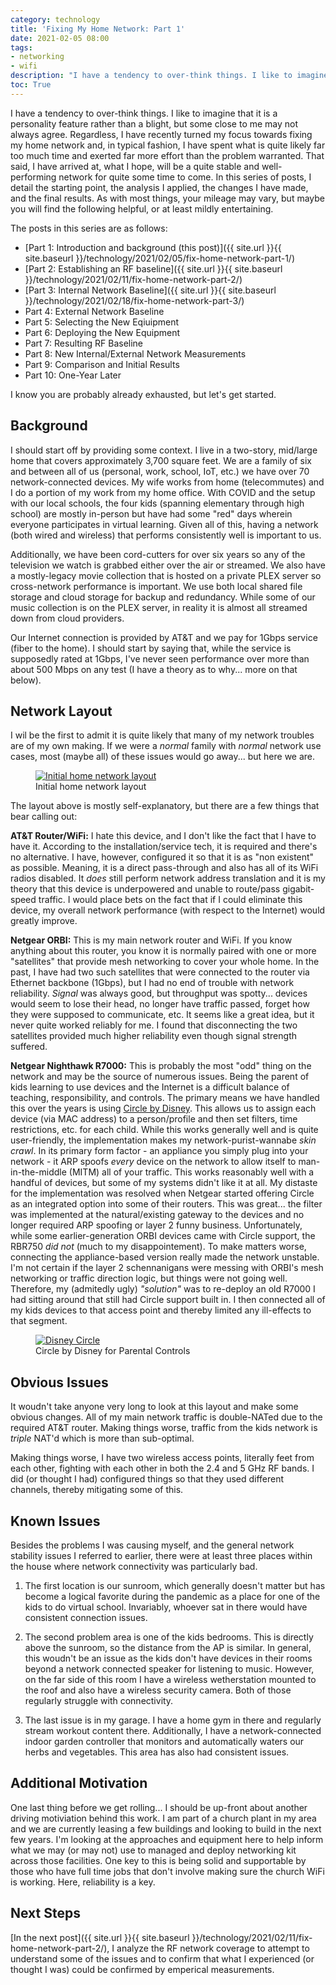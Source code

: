 ```yaml
---
category: technology
title: 'Fixing My Home Network: Part 1'
date: 2021-02-05 08:00
tags:
- networking
- wifi
description: "I have a tendency to over-think things. I like to imagine that it is a personality feature rather than a blight, but some close to me may not always agree. Regardless, I have recently turned my focus towards fixing my home network and, in typical fashion, I have spent what is quite likely far too much time and exerted far more effort than the problem warranted. That said, I have arrived at, what I hope, will be a quite stable and well-performing network for quite some time to come. In this series of posts, I detail the starting point, the analysis I applied, the changes I have made, and the final results"
toc: True
---
```


I have a tendency to over-think things. I like to imagine that it is a personality feature rather than a blight, but some close to me may not always agree. Regardless, I have recently turned my focus towards fixing my home network and, in typical fashion, I have spent what is quite likely far too much time and exerted far more effort than the problem warranted. That said, I have arrived at, what I hope, will be a quite stable and well-performing network for quite some time to come. In this series of posts, I detail the starting point, the analysis I applied, the changes I have made, and the final results. As with most things, your mileage may vary, but maybe you will find the following helpful, or at least mildly entertaining.

The posts in this series are as follows:

* [Part 1: Introduction and background (this post)]({{ site.url }}{{ site.baseurl }}/technology/2021/02/05/fix-home-network-part-1/)
* [Part 2: Establishing an RF baseline]({{ site.url }}{{ site.baseurl }}/technology/2021/02/11/fix-home-network-part-2/)
* [Part 3: Internal Network Baseline]({{ site.url }}{{ site.baseurl }}/technology/2021/02/18/fix-home-network-part-3/)
* Part 4: External Network Baseline
* Part 5: Selecting the New Eqiuipment
* Part 6: Deploying the New Equipment
* Part 7: Resulting RF Baseline
* Part 8: New Internal/External Network Measurements
* Part 9: Comparison and Initial Results
* Part 10: One-Year Later

I know you are probably already exhausted, but let's get started.

## Background

I should start off by providing some context. I live in a two-story, mid/large home that covers approximately 3,700 square feet. We are a family of six and between all of us (personal, work, school, IoT, etc.) we have over 70 network-connected devices. My wife works from home (telecommutes) and I do a portion of my work from my home office. With COVID and the setup with our local schools, the four kids (spanning elementary through high school) are mostly in-person but have had some "red" days wherein everyone participates in virtual learning. Given all of this, having a network (both wired and wireless) that performs consistently well is important to us. 

Additionally, we have been cord-cutters for over six years so any of the television we watch is grabbed either over the air or streamed. We also have a mostly-legacy movie collection that is hosted on a private PLEX server so cross-network performance is important. We use both local shared file storage and cloud storage for backup and redundancy. While some of our music collection is on the PLEX server, in reality it is almost all streamed down from cloud providers.

Our Internet connection is provided by AT&T and we pay for 1Gbps service (fiber to the home). I should start by saying that, while the service is supposedly rated at 1Gbps, I've never seen performance over more than about 500 Mbps on any test (I have a theory as to why... more on that below). 

## Network Layout

I wil be the first to admit it is quite likely that many of my network troubles are of my own making. If we were a _normal_ family with _normal_ network use cases, most (maybe all) of these issues would go away... but here we are.

<figure class="align-center">
  <a href="{{ site.url }}{{ site.baseurl }}/images/homenetworkstart.png"><img src="{{ site.url }}{{ site.baseurl }}/images/homenetworkstart.png" alt="Initial home network layout"></a>
  <figcaption>Initial home network layout</figcaption>
</figure> 


The layout above is mostly self-explanatory, but there are a few things that bear calling out:

__AT&T Router/WiFi:__ I hate this device, and I don't like the fact that I have to have it. According to the installation/service tech, it is required and there's no alternative. I have, however, configured it so that it is as "non existent" as possible. Meaning, it is a direct pass-through and also has all of its WiFi radios disabled. It *does* still perform network address translation and it is my theory that this device is underpowered and unable to route/pass gigabit-speed traffic. I would place bets on the fact that if I could eliminate this device, my overall network performance (with respect to the Internet) would greatly improve. 

__Netgear ORBI:__ This is my main network router and WiFi. If you know anything about this router, you know it is normally paired with one or more "satellites" that provide mesh networking to cover your whole home. In the past, I have had two such satellites that were connected to the router via Ethernet backbone (1Gbps), but I had no end of trouble with network reliability. _Signal_ was always good, but throughput was spotty... devices would seem to lose their head, no longer have traffic passed, forget how they were supposed to communicate, etc. It seems like a great idea, but it never quite worked reliably for me. I found that disconnecting the two satellites provided much higher reliability even though signal strength suffered.

__Netgear Nighthawk R7000:__ This is probably the most "odd" thing on the network and may be the source of numerous issues. Being the parent of kids learning to use devices and the Internet is a difficult balance of teaching, responsibility, and controls. The primary means we have handled this over the years is using [Circle by Disney](https://meetcircle.com/). This allows us to assign each device (via MAC address) to a person/profile and then set filters, time restrictions, etc. for each child. While this works generally well and is quite user-friendly, the implementation makes my network-purist-wannabe *skin crawl*. In its primary form factor - an appliance you simply plug into your network - it ARP spoofs *every* device on the network to allow itself to man-in-the-middle (MITM) all of your traffic. This works reasonably well with a handful of devices, but some of my systems didn't like it at all. My distaste for the implementation was resolved when Netgear started offering Circle as an integrated option into some of their routers. This was great... the filter was implemented at the natural/existing gateway to the devices and no longer required ARP spoofing or layer 2 funny business. Unfortunately, while some earlier-generation ORBI devices came with Circle support, the RBR750 *did not* (much to my disappointement). To make matters worse, connecting the appliance-based version really made the network unstable. I'm not certain if the layer 2 schennanigans were messing with ORBI's mesh networking or traffic direction logic, but things were not going well. Therefore, my (admitedly ugly) _"solution"_ was to re-deploy an old R7000 I had sitting around that still had Circle support built in. I then connected all of my kids devices to that access point and thereby limited any ill-effects to that segment.

<figure class="align-center" style="width: 400px">
  <a href="{{ site.url }}{{ site.baseurl }}/images/circle.jpg"><img src="{{ site.url }}{{ site.baseurl }}/images/circle.jpg" alt="Disney Circle"></a>
  <figcaption>Circle by Disney for Parental Controls</figcaption>
</figure> 

## Obvious Issues

It woudn't take anyone very long to look at this layout and make some obvious changes. All of my main network traffic is double-NATed due to the required AT&T router. Making things worse, traffic from the kids network is _triple_ NAT'd which is more than sub-optimal. 

Making things worse, I have two wireless access points, literally feet from each other, fighting with each other in both the 2.4 and 5 GHz RF bands. I did (or thought I had) configured things so that they used different channels, thereby mitigating some of this.

## Known Issues

Besides the problems I was causing myself, and the general network stability issues I referred to earlier, there were at least three places within the house where network connectivity was particularly bad.

1. The first location is our sunroom, which generally doesn't matter but has become a logical favorite during the pandemic as a place for one of the kids to do virtual school. Invariably, whoever sat in there would have consistent connection issues.

1. The second problem area is one of the kids bedrooms. This is directly above the sunroom, so the distance from the AP is similar. In general, this woudn't be an issue as the kids don't have devices in their rooms beyond a network connected speaker for listening to music. However, on the far side of this room I have a wireless wetherstation mounted to the roof and also have a wireless security camera. Both of those regularly struggle with connectivity.

1. The last issue is in my garage. I have a home gym in there and regularly stream workout content there. Additionally, I have a network-connected indoor garden controller that monitors and automatically waters our herbs and vegetables. This area has also had consistent issues.

## Additional Motivation

One last thing before we get rolling... I should be up-front about another driving motiviation behind this work. I am part of a church plant in my area and we are currently leasing a few buildings and looking to build in the next few years. I'm looking at the approaches and equipment here to help inform what we may (or may not) use to managed and deploy networking kit across those facilities. One key to this is being solid and supportable by those who have full time jobs that don't involve making sure the church WiFi is working. Here, reliability is a key.

## Next Steps

[In the next post]({{ site.url }}{{ site.baseurl }}/technology/2021/02/11/fix-home-network-part-2/), I analyze the RF network coverage to attempt to understand some of the issues and to confirm that what I experienced (or thought I was) could be confirmed by emperical measurements.

